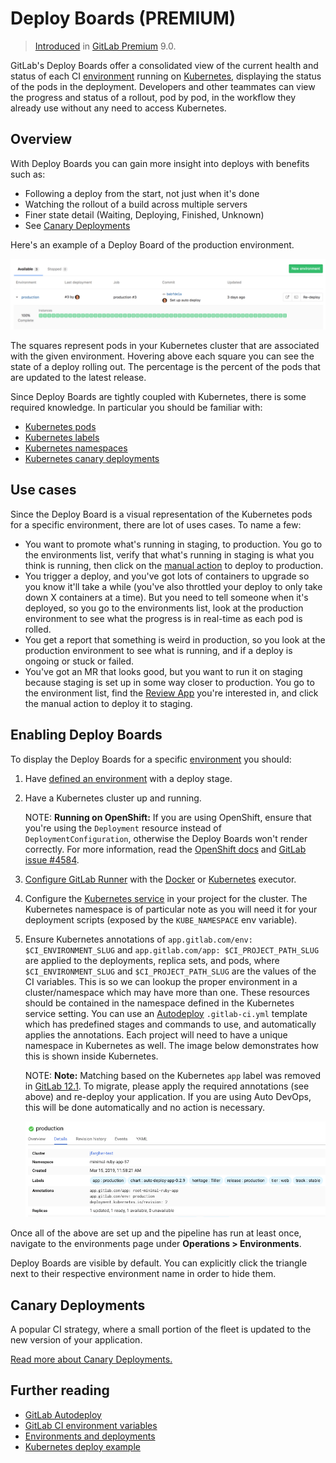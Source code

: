 # Deploy Boards **(PREMIUM)**

> [Introduced][ee-1589] in [GitLab Premium][ee] 9.0.

GitLab's Deploy Boards offer a consolidated view of the current health and
status of each CI [environment] running on [Kubernetes], displaying the status
of the pods in the deployment. Developers and other teammates can view the
progress and status of a rollout, pod by pod, in the workflow they already use
without any need to access Kubernetes.

## Overview

With Deploy Boards you can gain more insight into deploys with benefits such as:

- Following a deploy from the start, not just when it's done
- Watching the rollout of a build across multiple servers
- Finer state detail (Waiting, Deploying, Finished, Unknown)
- See [Canary Deployments](canary_deployments.md)

Here's an example of a Deploy Board of the production environment.

![Deploy Boards landing page](img/deploy_boards_landing_page.png)

The squares represent pods in your Kubernetes cluster that are associated with
the given environment. Hovering above each square you can see the state of a
deploy rolling out. The percentage is the percent of the pods that are updated
to the latest release.

Since Deploy Boards are tightly coupled with Kubernetes, there is some required
knowledge. In particular you should be familiar with:

- [Kubernetes pods](https://kubernetes.io/docs/concepts/workloads/pods/pod/)
- [Kubernetes labels](https://kubernetes.io/docs/concepts/overview/working-with-objects/labels/)
- [Kubernetes namespaces](https://kubernetes.io/docs/concepts/overview/working-with-objects/namespaces/)
- [Kubernetes canary deployments](https://kubernetes.io/docs/concepts/cluster-administration/manage-deployment/#canary-deployments)

## Use cases

Since the Deploy Board is a visual representation of the Kubernetes pods for a
specific environment, there are lot of uses cases. To name a few:

- You want to promote what's running in staging, to production. You go to the
  environments list, verify that what's running in staging is what you think is
  running, then click on the [manual action](../../ci/yaml/README.md#whenmanual) to deploy to production.
- You trigger a deploy, and you've got lots of containers to upgrade so you know
  it'll take a while (you've also throttled your deploy to only take down X
  containers at a time). But you need to tell someone when it's deployed, so you
  go to the environments list, look at the production environment to see what
  the progress is in real-time as each pod is rolled.
- You get a report that something is weird in production, so you look at the
  production environment to see what is running, and if a deploy is ongoing or
  stuck or failed.
- You've got an MR that looks good, but you want to run it on staging because
  staging is set up in some way closer to production. You go to the environment
  list, find the [Review App][review apps] you're interested in, and click the
  manual action to deploy it to staging.

## Enabling Deploy Boards

To display the Deploy Boards for a specific [environment] you should:

1. Have [defined an environment](../../ci/environments.md#defining-environments) with a deploy stage.

1. Have a Kubernetes cluster up and running.

   NOTE: **Running on OpenShift:**
   If you are using OpenShift, ensure that you're using the `Deployment` resource
   instead of `DeploymentConfiguration`, otherwise the Deploy Boards won't render
   correctly. For more information, read the
   [OpenShift docs](https://docs.openshift.com/container-platform/3.7/dev_guide/deployments/kubernetes_deployments.html#kubernetes-deployments-vs-deployment-configurations)
   and [GitLab issue #4584](https://gitlab.com/gitlab-org/gitlab/issues/4584).

1. [Configure GitLab Runner][runners] with the [Docker][docker-exec] or
   [Kubernetes][kube-exec] executor.
1. Configure the [Kubernetes service][kube-service] in your project for the
   cluster. The Kubernetes namespace is of particular note as you will need it
   for your deployment scripts (exposed by the `KUBE_NAMESPACE` env variable).
1. Ensure Kubernetes annotations of `app.gitlab.com/env: $CI_ENVIRONMENT_SLUG`
   and `app.gitlab.com/app: $CI_PROJECT_PATH_SLUG` are applied to the
   deployments, replica sets, and pods, where `$CI_ENVIRONMENT_SLUG` and
   `$CI_PROJECT_PATH_SLUG` are the values of the CI variables. This is so we can
   lookup the proper environment in a cluster/namespace which may have more
   than one. These resources should be contained in the namespace defined in
   the Kubernetes service setting. You can use an [Autodeploy] `.gitlab-ci.yml`
   template which has predefined stages and commands to use, and automatically
   applies the annotations. Each project will need to have a unique namespace in
   Kubernetes as well. The image below demonstrates how this is shown inside
   Kubernetes.

   NOTE: **Note:**
   Matching based on the Kubernetes `app` label was removed in [GitLab
   12.1](https://gitlab.com/gitlab-org/gitlab/merge_requests/14020).
   To migrate, please apply the required annotations (see above) and
   re-deploy your application. If you are using Auto DevOps, this will
   be done automatically and no action is necessary.

   ![Deploy Boards Kubernetes Label](img/deploy_boards_kubernetes_label.png)

Once all of the above are set up and the pipeline has run at least once,
navigate to the environments page under **Operations > Environments**.

Deploy Boards are visible by default. You can explicitly click
the triangle next to their respective environment name in order to hide them.

## Canary Deployments

A popular CI strategy, where a small portion of the fleet is updated to the new
version of your application.

[Read more about Canary Deployments.](canary_deployments.md)

## Further reading

- [GitLab Autodeploy][autodeploy]
- [GitLab CI environment variables][variables]
- [Environments and deployments][environment]
- [Kubernetes deploy example][kube-deploy]

[ee-1589]: https://gitlab.com/gitlab-org/gitlab/issues/1589 "Deploy Boards initial issue"
[ee]: https://about.gitlab.com/pricing/ "GitLab Enterprise Edition landing page"
[kube-deploy]: https://gitlab.com/gitlab-examples/kubernetes-deploy "Kubernetes deploy example project"
[kubernetes]: https://kubernetes.io "Kubernetes website"
[environment]: ../../ci/environments.md "Environments and deployments documentation"
[docker-exec]: https://docs.gitlab.com/runner/executors/docker.html "GitLab Runner Docker executor"
[kube-exec]: https://docs.gitlab.com/runner/executors/kubernetes.html "GitLab Runner Kubernetes executor"
[kube-service]: integrations/kubernetes.md "Kubernetes project service"
[review apps]: ../../ci/review_apps/index.md "Review Apps documentation"
[variables]: ../../ci/variables/README.md "GitLab CI variables"
[autodeploy]: ../../topics/autodevops/index.md#auto-deploy "GitLab Autodeploy"
[kube-image]: https://gitlab.com/gitlab-examples/kubernetes-deploy/container_registry "Kubernetes deploy Container Registry"
[runners]: ../../ci/runners/README.md

